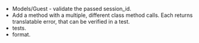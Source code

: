 * Models/Guest - validate the passed session_id.
* Add a method with a multiple, different class method calls. Each returns translatable error, that can be verified in a test.
* tests.
* format.
